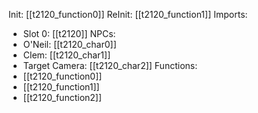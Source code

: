 Init: [[t2120_function0]]
ReInit: [[t2120_function1]]
Imports:
- Slot 0: [[t2120]]
NPCs:
- O'Neil: [[t2120_char0]]
- Clem: [[t2120_char1]]
- Target Camera: [[t2120_char2]]
Functions:
- [[t2120_function0]]
- [[t2120_function1]]
- [[t2120_function2]]
